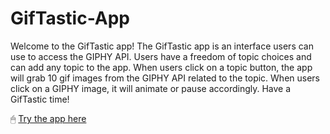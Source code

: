 # GifTastic-App

Welcome to the GifTastic app! The GifTastic app is an interface users can use to access the GIPHY API. Users have a freedom of topic choices and can add any topic to the app. When users click on a topic button, the app will grab 10 gif images from the GIPHY API related to the topic. When users click on a GIPHY image, it will animate or pause accordingly. Have a GifTastic time!

🖱 [Try the app here](https://cjstanzhu.github.io/GifTastic-App)

